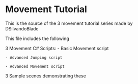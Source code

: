 # Movement Tutorial
 This is the source of the 3 movement tutorial series made by DSilvandoBlade

 This file includes the following

 3 Movement C# Scripts:
    - Basic Movement script

    - Advanced Jumping script

    - Advanced Movement script

 3 Sample scenes demonstrating these
